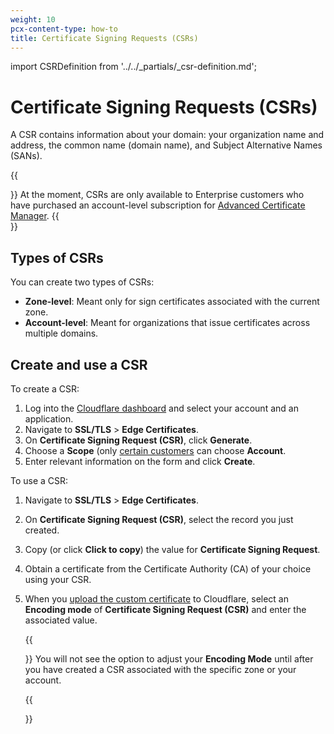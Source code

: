 ```yaml
---
weight: 10
pcx-content-type: how-to
title: Certificate Signing Requests (CSRs)
---
```


import CSRDefinition from '../../_partials/_csr-definition.md';

# Certificate Signing Requests (CSRs)

<CSRDefinition />

A CSR contains information about your domain: your organization name and address, the common name (domain name), and Subject Alternative Names (SANs).

{{<Aside type="note">}}
At the moment, CSRs are only available to Enterprise customers who have purchased an account-level subscription for [Advanced Certificate Manager](/edge-certificates/advanced-certificate-manager).
{{</Aside>}}

## Types of CSRs

You can create two types of CSRs:

- **Zone-level**: Meant only for sign certificates associated with the current zone.
- **Account-level**: Meant for organizations that issue certificates across multiple domains.

## Create and use a CSR

To create a CSR:

1. Log into the [Cloudflare dashboard](https://dash.cloudflare.com) and select your account and an application.
1. Navigate to **SSL/TLS** > **Edge Certificates**.
1. On **Certificate Signing Request (CSR)**, click **Generate**.
1. Choose a **Scope** (only [certain customers](#types-of-csrs) can choose **Account**.
1. Enter relevant information on the form and click **Create**.

To use a CSR:

1. Navigate to **SSL/TLS** > **Edge Certificates**.
1. On **Certificate Signing Request (CSR)**, select the record you just created.
1. Copy (or click **Click to copy**) the value for **Certificate Signing Request**.
1. Obtain a certificate from the Certificate Authority (CA) of your choice using your CSR.
1. When you [upload the custom certificate](/edge-certificates/custom-certificates/uploading) to Cloudflare, select an **Encoding mode** of **Certificate Signing Request (CSR)** and enter the associated value.

   {{<Aside type="note">}}
   You will not see the option to adjust your **Encoding Mode** until after you have created a CSR associated with the specific zone or your account.

   {{</Aside>}}